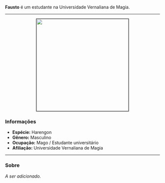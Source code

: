 **Fausto** é um estudante na Universidade Vernaliana de Magia.

---

<div style="text-align: center;">
<img src="https://i.imgur.com/ZaHTMnC.png" width="300" style="border: 1px solid black;">
</div>

### Informações

- **Espécie:** Harengon
- **Gênero:** Masculino
- **Ocupação:** Mago / Estudante universitário
- **Afiliação:** Universidade Vernaliana de Magia

---

### Sobre

*A ser adicionado.*